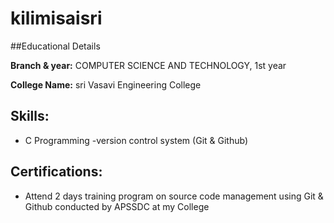 # kilimisaisri

##Educational Details

**Branch & year:** COMPUTER SCIENCE AND TECHNOLOGY, 1st year 

**College Name:** sri Vasavi Engineering College

## Skills: 

- C Programming
-version control system (Git & Github)

## Certifications:

- Attend 2 days training program on source code management using Git & Github conducted by APSSDC at my College
